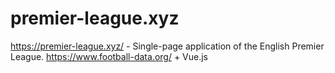 # premier-league.xyz
https://premier-league.xyz/ - Single-page application of the English Premier League. https://www.football-data.org/ + Vue.js
